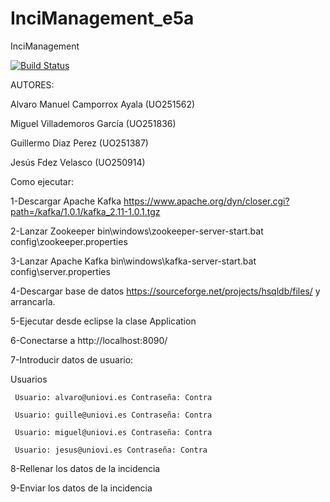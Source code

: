 # InciManagement_e5a
InciManagement

[![Build Status](https://travis-ci.org/Arquisoft/InciManager_e5a.svg?branch=master)](https://travis-ci.org/Arquisoft/InciManager_e5a)

AUTORES:

Alvaro Manuel Camporrox Ayala (UO251562)

Miguel Villademoros García (UO251836)

Guillermo Diaz Perez (UO251387)

Jesús Fdez Velasco (UO250914)


Como ejecutar:

 1-Descargar Apache Kafka https://www.apache.org/dyn/closer.cgi?path=/kafka/1.0.1/kafka_2.11-1.0.1.tgz
 
 2-Lanzar Zookeeper bin\windows\zookeeper-server-start.bat config\zookeeper.properties
 
 3-Lanzar Apache Kafka bin\windows\kafka-server-start.bat config\server.properties
 
 4-Descargar base de datos https://sourceforge.net/projects/hsqldb/files/ y arrancarla.
 
 5-Ejecutar desde eclipse la clase Application

 6-Conectarse a http://localhost:8090/
 
 7-Introducir datos de usuario:
 
   Usuarios
 
     Usuario: alvaro@uniovi.es Contraseña: Contra 
 
     Usuario: guille@uniovi.es Contraseña: Contra 
 
     Usuario: miguel@uniovi.es Contraseña: Contra
 
     Usuario: jesus@uniovi.es Contraseña: Contra
 
 8-Rellenar los datos de la incidencia
 
 9-Enviar los datos de la incidencia
  
